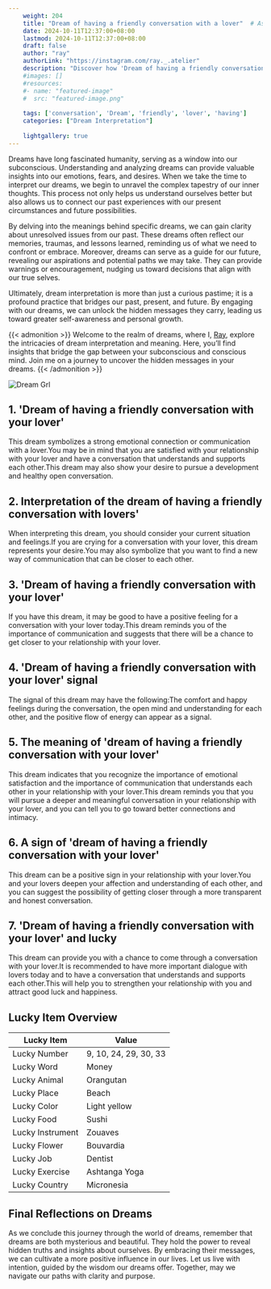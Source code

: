 ```yaml
---
    weight: 204
    title: "Dream of having a friendly conversation with a lover"  # Assuming 'title' column exists
    date: 2024-10-11T12:37:00+08:00
    lastmod: 2024-10-11T12:37:00+08:00
    draft: false
    author: "ray"
    authorLink: "https://instagram.com/ray._.atelier"
    description: "Discover how 'Dream of having a friendly conversation with a lover' can interpret your future and uncover its significant meanings in your life."
    #images: []
    #resources:
    #- name: "featured-image"
    #  src: "featured-image.png"
    
    tags: ['conversation', 'Dream', 'friendly', 'lover', 'having']
    categories: ["Dream Interpretation"]
    
    lightgallery: true
---
```

    
Dreams have long fascinated humanity, serving as a window into our subconscious. Understanding and analyzing dreams can provide valuable insights into our emotions, fears, and desires. When we take the time to interpret our dreams, we begin to unravel the complex tapestry of our inner thoughts. This process not only helps us understand ourselves better but also allows us to connect our past experiences with our present circumstances and future possibilities.

By delving into the meanings behind specific dreams, we can gain clarity about unresolved issues from our past. These dreams often reflect our memories, traumas, and lessons learned, reminding us of what we need to confront or embrace. Moreover, dreams can serve as a guide for our future, revealing our aspirations and potential paths we may take. They can provide warnings or encouragement, nudging us toward decisions that align with our true selves.

Ultimately, dream interpretation is more than just a curious pastime; it is a profound practice that bridges our past, present, and future. By engaging with our dreams, we can unlock the hidden messages they carry, leading us toward greater self-awareness and personal growth.

{{< admonition >}}
Welcome to the realm of dreams, where I, [Ray](https://instagram.com/ray._.atelier), explore the intricacies of dream interpretation and meaning. Here, you’ll find insights that bridge the gap between your subconscious and conscious mind. Join me on a journey to uncover the hidden messages in your dreams.
{{< /admonition >}}

![Dream Grl](https://cdn.pixabay.com/photo/2017/11/02/03/35/gothic-2910057_1280.jpg "Dream Grl")

## 1. 'Dream of having a friendly conversation with your lover'
This dream symbolizes a strong emotional connection or communication with a lover.You may be in mind that you are satisfied with your relationship with your lover and have a conversation that understands and supports each other.This dream may also show your desire to pursue a development and healthy open conversation.

## 2. Interpretation of the dream of having a friendly conversation with lovers'
When interpreting this dream, you should consider your current situation and feelings.If you are crying for a conversation with your lover, this dream represents your desire.You may also symbolize that you want to find a new way of communication that can be closer to each other.

## 3. 'Dream of having a friendly conversation with your lover'
If you have this dream, it may be good to have a positive feeling for a conversation with your lover today.This dream reminds you of the importance of communication and suggests that there will be a chance to get closer to your relationship with your lover.

## 4. 'Dream of having a friendly conversation with your lover' signal
The signal of this dream may have the following:The comfort and happy feelings during the conversation, the open mind and understanding for each other, and the positive flow of energy can appear as a signal.

## 5. The meaning of 'dream of having a friendly conversation with your lover'
This dream indicates that you recognize the importance of emotional satisfaction and the importance of communication that understands each other in your relationship with your lover.This dream reminds you that you will pursue a deeper and meaningful conversation in your relationship with your lover, and you can tell you to go toward better connections and intimacy.

## 6. A sign of 'dream of having a friendly conversation with your lover'
This dream can be a positive sign in your relationship with your lover.You and your lovers deepen your affection and understanding of each other, and you can suggest the possibility of getting closer through a more transparent and honest conversation.

## 7. 'Dream of having a friendly conversation with your lover' and lucky
This dream can provide you with a chance to come through a conversation with your lover.It is recommended to have more important dialogue with lovers today and to have a conversation that understands and supports each other.This will help you to strengthen your relationship with you and attract good luck and happiness.

## Lucky Item Overview
| Lucky Item          | Value              |
|---------------|--------------------|
| Lucky Number        | 9, 10, 24, 29, 30, 33  |
| Lucky Word          | Money |
| Lucky Animal        | Orangutan |
| Lucky Place         | Beach     |
| Lucky Color         | Light yellow     |
| Lucky Food          | Sushi      |
| Lucky Instrument    | Zouaves |
| Lucky Flower        | Bouvardia    |
| Lucky Job           | Dentist       |
| Lucky Exercise      | Ashtanga Yoga  |
| Lucky Country       | Micronesia    |


##  Final Reflections on Dreams

As we conclude this journey through the world of dreams, remember that dreams are both mysterious and beautiful. They hold the power to reveal hidden truths and insights about ourselves. By embracing their messages, we can cultivate a more positive influence in our lives. Let us live with intention, guided by the wisdom our dreams offer. Together, may we navigate our paths with clarity and purpose.
